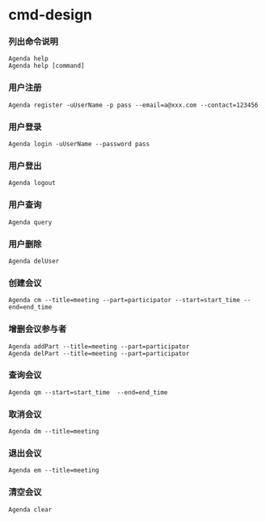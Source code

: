# cmd-design

### 列出命令说明

```
Agenda help
Agenda help [command]
```

### 用户注册

```
Agenda register -uUserName -p pass --email=a@xxx.com --contact=123456
```

### 用户登录

```
Agenda login -uUserName --password pass
```

### 用户登出

```
Agenda logout
```

### 用户查询

```
Agenda query
```

### 用户删除

```
Agenda delUser
```

### 创建会议

```
Agenda cm --title=meeting --part=participator --start=start_time --end=end_time
```

### 增删会议参与者

```
Agenda addPart --title=meeting --part=participator
Agenda delPart --title=meeting --part=participator
```

### 查询会议

```
Agenda qm --start=start_time  --end=end_time
```

### 取消会议

```
Agenda dm --title=meeting
```

### 退出会议

```
Agenda em --title=meeting
```

### 清空会议

```
Agenda clear
```





